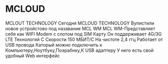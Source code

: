 # MCLOUD
MCLOUT TECHNOLOGY 
Сегодня MCLOUD TECHNOLOGY 
Вупистили новое устройстово под назавание
MCL WM
MCL WM-Представляет себя как
WIFI Modem с слотом под SIM Карту
Он поддерживает 4G/3G LTE Технологий
С Скорости 150 МБИТ/C
На чистоте 2,4 ггц
Работает от USB провода 
Каторый можно подключить к Компьютеру,Ноутбуку,Поэрабнку,К USB адаптеру 
У него есть свой удобный Web интерфейс 
